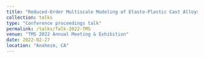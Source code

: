 ```yaml
---
title: "Reduced-Order Multiscale Modeling of Elasto-Plastic Cast Alloys with Process-Induced Porosity"
collection: talks
type: "Conference proceedings talk"
permalink: /talks/Talk-2022-TMS
venue: "TMS 2022 Annual Meeting & Exhibition"
date: 2022-02-27
location: "Anaheim, CA"
---
```


